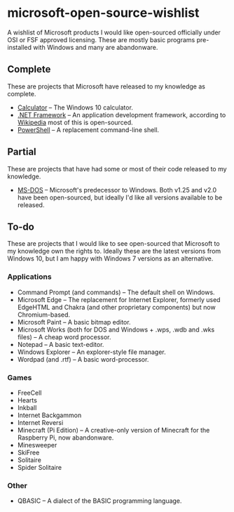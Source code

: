 # microsoft-open-source-wishlist
A wishlist of Microsoft products I would like open-sourced officially under OSI or FSF approved licensing. These are mostly basic programs pre-installed with Windows and many are abandonware.

## Complete
These are projects that Microsoft have released to my knowledge as complete.

* [Calculator](https://github.com/Microsoft/Calculator) – The Windows 10 calculator.
* [.NET Framework](https://github.com/Microsoft/dotnet) – An application development framework, according to [Wikipedia](https://en.wikipedia.org/wiki/.NET_Framework#Licensing) most of this is open-sourced.
* [PowerShell](https://github.com/PowerShell/PowerShell) – A replacement command-line shell.

## Partial
These are projects that have had some or most of their code released to my knowledge.

* [MS-DOS](https://github.com/Microsoft/MS-DOS) – Microsoft's predecessor to Windows. Both v1.25 and v2.0 have been open-sourced, but ideally I'd like all versions available to be released.

## To-do
These are projects that I would like to see open-sourced that Microsoft to my knowledge own the rights to. Ideally these are the latest versions from Windows 10, but I am happy with Windows 7 versions as an alternative.

### Applications

* Command Prompt (and commands) – The default shell on Windows.
* Microsoft Edge – The replacement for Internet Explorer, formerly used EdgeHTML and Chakra (and other proprietary components) but now Chromium-based.
* Microsoft Paint – A basic bitmap editor.
* Microsoft Works (both for DOS and Windows + .wps, .wdb and .wks files) – A cheap word processor.
* Notepad – A basic text-editor.
* Windows Explorer – An explorer-style file manager.
* Wordpad (and .rtf) – A basic word-processor.

### Games

* FreeCell
* Hearts
* Inkball
* Internet Backgammon
* Internet Reversi
* Minecraft (Pi Edition) – A creative-only version of Minecraft for the Raspberry Pi, now abandonware.
* Minesweeper
* SkiFree
* Solitaire
* Spider Solitaire

### Other

* QBASIC – A dialect of the BASIC programming language.
